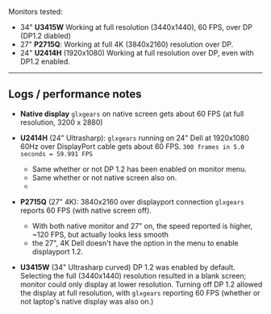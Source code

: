 Monitors tested:

- 34" **U3415W** Working at full resolution (3440x1440), 60 FPS, over DP (DP1.2 diabled)
- 27" **P2715Q**: Working at full 4K (3840x2160) resolution over DP. 
- 24" **U2414H** (1920x1080) Working at full resolution over DP, even with DP1.2 enabled.

-----------

## Logs / performance notes



- **Native display** `glxgears` on native screen gets about 60 FPS (at full resolution, 3200 x 2880)

- **U2414H** (24" Ultrasharp): `glxgears` running on 24" Dell at 1920x1080 60Hz over DisplayPort cable gets about 60 FPS. `300 frames in 5.0 seconds = 59.991 FPS`
  - Same whether or not DP 1.2 has been enabled on monitor menu. 
  - Same whether or not native screen also on.  
  - 
- **P2715Q** (27" 4K): 3840x2160 over displayport connection `glxgears` reports 60 FPS (with native screen off).
  - With both native monitor and 27" on, the speed reported is higher, ~120 FPS, but actually looks less smooth
  - the 27", 4K Dell doesn't have the option in the menu to enable displayport 1.2.

- **U3415W** (34" Ultrasharp curved) DP 1.2 was enabled by default.  Selecting the full (3440x1440) resolution resulted in a blank screen; monitor could only display at lower resolution.  Turning off DP 1.2 allowed the display at full resolution, with `glxgears` reporting 60 FPS (whether or not laptop's native display was also on.)


